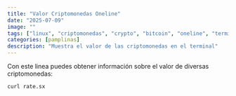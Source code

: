 ```yaml
---
title: "Valor Criptomonedas Oneline"
date: "2025-07-09"
image: ""
tags: ["linux", "criptomonedas", "crypto", "bitcoin", "oneline", "terminal"]
categories: [pamplinas]
description: "Muestra el valor de las criptomonedas en el terminal"
---
```


Con este linea puedes obtener información sobre el valor de diversas criptomonedas:

```bash
curl rate.sx
```
